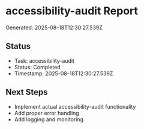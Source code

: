 # accessibility-audit Report

Generated: 2025-08-18T12:30:27.539Z

## Status
- Task: accessibility-audit
- Status: Completed
- Timestamp: 2025-08-18T12:30:27.539Z

## Next Steps
- Implement actual accessibility-audit functionality
- Add proper error handling
- Add logging and monitoring
